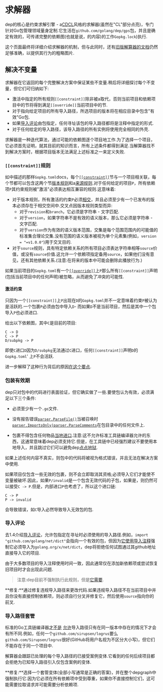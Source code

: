 # 求解器

dep的核心是约束求解引擎 -  a[CDCL](https://en.wikipedia.org/wiki/Conflict-Driven_Clause_Learning)风格的求解器(虽然在"CL"部分点亮)，专门针对Go包管理领域量身定制.它生活在`github.com/golang/dep/gps`包，并且是确定有效的，可传递完整的依赖图(也就是说，的内容)的工作`Gopkg.lock`)执行.

这个页面最终将详细介绍求解器的机制，但与此同时，还有[旧版解算器的文档](https://github.com/sdboyer/gps/wiki/gps-for-Contributors)仍然足够准确，以提供其行为的粗略图片.

## 解决不变量

求解器在它返回的每个完整解决方案中保证某些不变量.稍后将详细探讨每个不变量，但它们可归纳如下:

-   激活中指定的所有规则`[[constraint]]`除非被a取代，否则当前项目和依赖项目中的节将得到满足`[[override]]`当前项目中的节.
-   对于指向给定项目的所有导入路径，所选项目的版本将在相应目录中包含"有效"Go包.
-   如果[导入评论](https://golang.org/cmd/go/#hdr-Import_path_checking)由包指定，任何寻址该包的导入路径都将是注释中指定的形式.
-   对于任何给定的导入路径，该导入路径的所有实例将使用完全相同的外壳.

求解器是一种迭代算法，通过可能的依赖图逐个项目地工作.为了选择一个项目，它必须首先证明，就其目前的知识而言，所有上述条件都得到满足.当解算器找不到解决方案时，根据项目版本无法满足上述标准之一来定义失败.

### `[[constraint]]`规则

如中描述的那样`Gopkg.toml`docs，每个[`[[constraint]]`](Gopkg.toml.md#constraint)节与一个项目相关联，每个节都可以包含这两个节[版本规则](Gopkg.toml.md#version-rules)和a[来源规则](Gopkg.toml.md#source).对于任何给定的项目`P`，所有依赖项`P`其约束规则被"激活"必须表达相互兼容的规则.这意味着:

-   对于版本规则，所有激活的约束`P`必须[相交](https://en.wikipedia.org/wiki/Intersection_(set_theory))，并且必须至少有一个已发布的版本必须存在于相交空间中.交叉点因版本规则类型而异:
    -   对于`revision`和`branch`，它必须是字符串 - 文字匹配.
    -   对于`version`，如果字符串不是有效的语义版本，那么它必须是字符串 - 文字匹配.
    -   对于`version`作为有效的语义版本范围，交集是每个范围范围内的可能值的标准集合理论交集.没有范围的语义版本被视为单个元素集(例如，`version = "=v1.0.0"`)用于交叉目的.
-   对于`source`规则，具有特定依赖关系的所有项目必须表达字符串相等`source`价值，或没有`source`价值.这允许一个依赖项指定备用`source`，如果他们没有意见，还有其他依赖关系.(注意:在将来的版本中可能会删除此播放行为.)

如果当前项目的`Gopkg.toml`有一个[`[[override]]`](Gopkg.toml.md#override)上`P`那么所有`[[constraint]]`声明(包括当前项目中的任何声明)被忽略，从而避免了冲突的可能性.

#### 激活约束

只因为一个`[[constraint]]`上`P`出现在`D`的`Gopkg.toml`并不一定意味着约束`P`被认为是活跃的.一个包裹`P`必须由包中导入`D`- 而如果`D`不是当前项目，然后是其中一个包导入`P`也必须进口.

给出以下依赖图，其中`C`是目前的项目:

```
C -> D
C -> P
D/subpkg -> P
```

即使`C`进口`D`因为`D/subpkg`无法通过`C`进口，任何`[[constraint]]`声明`D`的`Gopkg.toml`' 上`P`不会活跃.

进一步解释了这种行为背后的原因[在这个要点](https://gist.github.com/sdboyer/b0813bf2b9dba58a335a85092085472f).

### 包装有效期

dep只对包中的代码进行表面验证，但它确实做了一些.要使包认为有效，必须满足以下三个条件:

-   必须至少有一个`.go`文件.
-   没有报告错误[`parser.ParseFile()`](https://golang.org/pkg/go/parser/#ParseFile)当被召唤时[`parser.ImportsOnly|parser.ParseComments`](https://golang.org/pkg/go/parser/#Mode)在包目录中的任何文件上.


-   包裹不得包含任何物品[当地进口](https://golang.org/pkg/go/build/#IsLocalImport).注意:这不允许标准工具链编译器允许的东西，这通常意味着dep必须支持它.但是，在工具链中已经强烈建议不要使用本地导入，并且跳过它们可以避免dep[点点地狱](https://9p.io/sys/doc/lexnames.html).

如果上述任何内容不真实，则包中的代码将被视为格式错误，并且无法在解决方案中使用.

如果项目仅包含一些无效的包裹，则不会立即取消其资格;必须导入它们才能使不变量被破坏.因此，如果`P/invalid`是一个包含无效代码的子包，如果是，则仍然可以接受`C -> P`.但是，内部进口`P`也考虑了，所以这个进口链:

```
C -> P
P -> invalid
```

会导致错误，如`C`导入必然导致导入无效包的包.

### 导入评论

去1.4介绍[导入评论](https://golang.org/cmd/go/#hdr-Import_path_checking)，允许包指定在寻址时必须使用的导入路径.例如，`import "github.com/golang/net/dict"`会指向一个有效的包，但因为[它使用导入注释](https://github.com/golang/net/blob/42fe2e1c20de1054d3d30f82cc9fb5b41e2e3767/dict/dict.go#L7)强制它必须导入为`golang.org/x/net/dict`，dep将拒绝任何试图通过其github地址直接导入它的项目.

由于大多数项目的导入注释使用时间一致，因此通常仅在添加新依赖项或尝试恢复旧项目时才会出现此问题.

> 注意:dep目前不强制执行此规则，但是[它需要](https://github.com/golang/dep/issues/902).

**修复:**通过修复违规导入路径来更改代码.如果违规导入路径不在当前项目中并且你没有直接控制依赖项，则必须自行分叉并修复它，然后使用`source`指向你的前叉.

### 导入路径套管

标准的Go工具链编译器[才不是](https://github.com/golang/go/issues/4773) [允许](https://github.com/golang/go/issues/20264)导入路径只有在同一版本中存在的情况下才会有所不同.例如，任何一个`github.com/sirupsen/logrus`要么`github.com/Sirupsen/logrus`很好(GitHub将用户名视为不区分大小写)，但它们不能存在于同一个项目中.

解算器会跟踪已处理的每个导入路径的已接受案例变体.它看到的任何后续项目都会拒绝为已知导入路径引入仅包含案例的变体.

**修复:**选择一个套管变体(全部小写通常是正确的答案)，并在整个depgraph中强制执行它.因为它必须在所有依赖项中受到尊重，如果你不直接控制它们，这可能需要拉取请求并可能需要分析依赖项.
